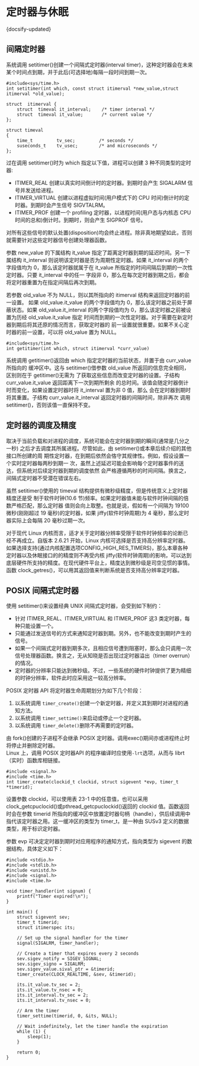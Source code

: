 # 定时器与休眠
{docsify-updated}

## 间隔定时器
系统调用 setitimer()创建一个间隔式定时器(interval timer)，这种定时器会在未来某个时间点到期，并于此后(可选择地)每隔一段时间到期一次。
```
#include<sys/time.h>
int setitimer(int which, const struct itimerval *new_value,struct itimerval *old_value);

struct  itimerval {
	struct  timeval it_interval;    /* timer interval */
	struct  timeval it_value;       /* current value */
};

struct timeval
{
	time_t         tv_sec;         /* seconds */
    suseconds_t    tv_usec;        /* and microseconds */
};
```
过在调用 setitimer()时为 which 指定以下值，进程可以创建 3 种不同类型的定时器:
+ ITIMER_REAL
  创建以真实时间倒计时的定时器。到期时会产生 SIGALARM 信号并发送给进程。
+ ITIMER_VIRTUAL
  创建以进程虚拟时间(用户模式下的 CPU 时间)倒计时的定时器。到期时会产生信号 SIGVTALRM。
+ ITIMER_PROF
  创建一个 profiling 定时器，以进程时间(用户态与内核态 CPU 时间的总和)倒计时。到期时，则会产生 SIGPROF 信号。

对所有这些信号的默认处置(disposition)均会终止进程。除非真地期望如此，否则就需要针对这些定时器信号创建处理器函数。

参数 new_value 的下属结构 it_value 指定了距离定时器到期的延迟时间。另一下属结构 it_interval 则说明该定时器是否为周期性定时器。如果 it_interval 的两个字段值均为 0，那么该定时器就属于在 it_value 所指定的时间间隔后到期的一次性定时器。只要 it_interval 中的任一 字段非 0，那么在每次定时器到期之后，都会将定时器重置为在指定间隔后再次到期。

若参数 old_value 不为 NULL，则以其所指向的 itimerval 结构来返回定时器的前一设置。 如果 old_value.it_value 的两个字段值均为 0，那么该定时器之前处于屏蔽状态。如果 old_value.it_interval 的两个字段值均为 0，那么该定时器之前被设置为历经 old_value.it_value 指定 时间而到期的一次性定时器。对于需要在新定时器到期后将其还原的情况而言，获取定时器的 前一设置就很重要。如果不关心定时器的前一设置，可以将 old_value 置为 NULL。

```
#include<sys/time.h>
int getitimer(int which, struct itimerval *curr_value)
```
系统调用 getitimer()返回由 which 指定定时器的当前状态，并置于由 curr_value 所指向的 缓冲区中。这与 setitimer()借参数 old_value 所返回的信息完全相同，区别则在于 getitimer()无需为 了获取这些信息而改变定时器的设置。子结构 curr_value.it_value 返回距离下一次到期所剩余 的总时间。该值会随定时器倒计时而变化，如果设置定时器时将 it_interval 置为非 0 值，那么 会在定时器到期时将其重置。子结构 curr_value.it_interval 返回定时器的间隔时间，除非再次 调用 setitimer()，否则该值一直保持不变。

## 定时器的调度及精度
取决于当前负载和对进程的调度，系统可能会在定时器到期的瞬间(通常是几分之一秒) 之后才去调度其所属进程。尽管如此，由 setitimer()或本章后续介绍的其他接口所创建的周 期性定时器，在到期后依然会恪守其规律性。例如，假设设置一个实时定时器每两秒到期一 次，虽然上述延迟可能会影响每个定时器事件的送达，但系统对后续定时器到期的调度依然 会严格遵循两秒的时间间隔。换言之，间隔式定时器不受潜在错误左右。

虽然 setitimer()使用的 timeval 结构提供有微秒级精度，但是传统意义上定时器精度还是受 制于软件时钟(10.6 节)频率。如果定时器值未能与软件时钟间隔的倍数严格匹配，那么定时器 值则会向上取整。也就是说，假如有一个间隔为 19100 微秒(刚刚超过 19 毫秒)的定时器，如果 jiffy(软件时钟周期)为 4 毫秒，那么定时器实际上会每隔 20 毫秒过期一次。

对于现代 Linux 内核而言，适才关于定时器分辨率受限于软件时钟频率的论断已经不再成立。自版本 2.6.21 开始，Linux 内核可选择是否支持高分辨率定时器。如果选择支持(通过内核配置选项CONFIG_HIGH_RES_TIMERS)，那么本章各种定时器以及休眠接口的的精度则不再受内核 jiffy(软件时钟周期)的影响，可以达到底层硬件所支持的精度。在现代硬件平台上，精度达到微秒级是司空见惯的事情。函数 clock_getres()，可以用其返回值来判断系统是否支持高分辨率定时器。

## POSIX 间隔式定时器 
使用 setitimer()来设置经典 UNIX 间隔式定时器，会受到如下制约：
+ 针对 ITIMER_REAL、ITIMER_VIRTUAL 和 ITIMER_PROF 这3 类定时器，每种只能设置一个。 
+ 只能通过发送信号的方式来通知定时器到期。另外，也不能改变到期时产生的信号。 
+ 如果一个间隔式定时器到期多次，且相应信号遭到阻塞时，那么会只调用一次信号处理器函数。换言之，无从知晓是否出现过定时器溢出（timer overrun）的情况。 
+ 定时器的分辨率只能达到微秒级。不过，一些系统的硬件时钟提供了更为精细的时钟分辨率，软件此时应采用这一较高分辨率。

POSIX 定时器 API 将定时器生命周期划分为如下几个阶段：
1. 以系统调用 `timer_create()`创建一个新定时器，并定义其到期时对进程的通知方法。 
2. 以系统调用 `timer_settime()`来启动或停止一个定时器。 
3. 以系统调用 `timer_delete()`删除不再需要的定时器。 

由 fork()创建的子进程不会继承 POSIX 定时器。调用exec()期间亦或进程终止时将停止并删除定时器。  
Linux 上，调用 POSIX 定时器API 的程序编译时应使用`-lrt`选项，从而与 librt（实时）函数库相链接。 
```
#include <signal.h>
#include <time.h>
int timer_create(clockid_t clockid, struct sigevent *evp, timer_t *timerid);
```
设置参数 clockid，可以使用表 23-1 中的任意值，也可以采用 clock_getcpuclocid()或pthread_getcpuclockid()返回的 clockid 值。函数返回时会在参数 timerid 所指向的缓冲区中放置定时器句柄（handle），供后续调用中指代该定时器之用。这一缓冲区的类型为 timer_t，是一种由 SUSv3 定义的数据类型，用于标识定时器。 

参数 evp 可决定定时器到期时对应用程序的通知方式，指向类型为 sigevent 的数据结构，具体定义如下： 



```
#include <stdio.h>
#include <stdlib.h>
#include <unistd.h>
#include <signal.h>
#include <time.h>

void timer_handler(int signum) {
    printf("Timer expired!\n");
}

int main() {
    struct sigevent sev;
    timer_t timerid;
    struct itimerspec its;

    // Set up the signal handler for the timer
    signal(SIGALRM, timer_handler);

    // Create a timer that expires every 2 seconds
    sev.sigev_notify = SIGEV_SIGNAL;
    sev.sigev_signo = SIGALRM;
    sev.sigev_value.sival_ptr = &timerid;
    timer_create(CLOCK_REALTIME, &sev, &timerid);

    its.it_value.tv_sec = 2;
    its.it_value.tv_nsec = 0;
    its.it_interval.tv_sec = 2;
    its.it_interval.tv_nsec = 0;

    // Arm the timer
    timer_settime(timerid, 0, &its, NULL);

    // Wait indefinitely, let the timer handle the expiration
    while (1) {
        sleep(1);
    }

    return 0;
}
```